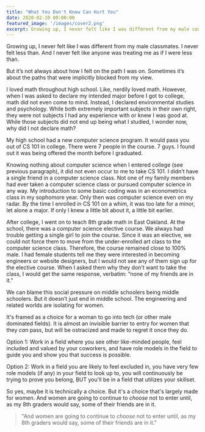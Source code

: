 ```yaml
---
title: "What You Don't Know Can Hurt You"
date: 2020-02-10 00:00:00
featured_image: '/images/cover2.png'
excerpt: Growing up, I never felt like I was different from my male counterparts. I never felt less than. And I never felt like anyone was treating me as if I were less than. But it’s not just about how I felt on the path I was on. It’s also about the paths that were implicitly blocked from my view... 
---
```


<!-- ![](/images/equity.png) -->

Growing up, I never felt like I was different from my male classmates. I never felt less than. And I never felt like anyone was treating me as if I were less than. 

But it’s not always about how I felt on the path I was on. Sometimes it’s about the paths that were implicitly blocked from my view.

I loved math throughout high school. Like, nerdily loved math. However, when I was asked to declare my intended major before I got to college, math did not even come to mind. Instead, I declared environmental studies and psychology. While both extremely important subjects in their own right, they were not subjects I had any experience with or knew I was good at. While those subjects did not end up being what I studied, I wonder now, why did I not declare math?

 My high school had a new computer science program. It would pass you out of CS 101 in college. There were 7 people in the course. 7 guys. I found out it was being offered the month before I graduated. 

Knowing nothing about computer science when I entered college (see previous paragraph), it did not even occur to me to take CS 101. I didn’t have a single friend in a computer science class. Not one of my family members had ever taken a computer science class or pursued computer science in any way. My introduction to some basic coding was in an econometrics class in my sophomore year. Only then was computer science even on my radar. By the time I enrolled in CS 101 on a whim, it was too late for a minor, let alone a major. If only I knew a little bit about it, a little bit earlier. 

After college, I went on to teach 8th grade math in East Oakland. At the school, there was a computer science elective course. We always had trouble getting a single girl to join the course. Since it was an elective, we could not force them to move from the under-enrolled art class to the computer science class. Therefore, the course remained close to 100% male. I had female students tell me they were interested in becoming engineers or website designers, but I would not see any of them sign up for the elective course. When I asked them why they don’t want to take the class, I would get the same response, verbatim: “none of my friends are in it.”

We can blame this social pressure on middle schoolers being middle schoolers. But it doesn’t just end in middle school. The engineering and related worlds are isolating for women. 

It's framed as a choice for a woman to go into tech (or other male dominated fields). 
It is almost an invisible barrier to entry for women that they *can* pass, but will be ostracized and made to regret it once they do.

Option 1: Work in a field where you see other like-minded people, feel included and valued by your coworkers, and have role models in the field to guide you and show you that success is possible.

Option 2: Work in a field you are likely to feel excluded in, you have very few role models (if any) in your field to look up to, you will continuously be trying to prove you belong, BUT you'll be in a field that utilizes your skillset.


So yes, maybe it is technically a choice. But it's a choice that's largely made for women. And women are going to continue to *choose* not to enter until, as my 8th graders would say, some of their friends are in it.

> "And women are going to continue to *choose* not to enter until, as my 8th graders would say, some of their friends are in it."

<!-- This page is a demo that shows everything you can do inside portfolio and blog posts.

We've included everything you need to create engaging posts about your work, and show off your case studies in a beautiful way.

**Obviously,** we’ve styled up *all the basic* text formatting options [available in markdown](https://github.com/adam-p/markdown-here/wiki/Markdown-Cheatsheet).

You can create lists:

* Simple bulleted lists
* Like this one
* Are cool

And:

1. Numbered lists
2. Like this other one
3. Are great too

You can also add blockquotes, which are shown at a larger width to help break up the layout and draw attention to key parts of your content: -->


<!-- The theme also supports markdown tables:

| Item                 | Author        | Supports tables? | Price |
|----------------------|---------------|------------------|-------|
| Duet Jekyll Theme    | Jekyll Themes | Yes              | $49   |
| Index Jekyll Theme   | Jekyll Themes | Yes              | $49   |
| Journal Jekyll Theme | Jekyll Themes | Yes              | $49   |

And footnotes[^1], which link to explanations[^2] at the bottom of the page[^3].

[^1]: Beautiful modern, minimal theme design.
[^2]: Powerful features to show off your work.
[^3]: Maintained and supported by the theme developer.

You can throw in some horizontal rules too:

---

### Image galleries

Here's a really neat custom feature we added – galleries:

<div class="gallery" data-columns="3">
	<img src="/images/demo/demo-portrait.jpg">
	<img src="/images/demo/demo-landscape.jpg">
	<img src="/images/demo/demo-square.jpg">
	<img src="/images/demo/demo-landscape-2.jpg">
</div>

Inspired by the Galleries feature from WordPress, we've made it easy to create grid layouts for your images. Just use a bit of simple HTML in your post to create a masonry grid image layout:

```html
<div class="gallery" data-columns="3">
    <img src="/images/demo/demo-portrait.jpg">
    <img src="/images/demo/demo-landscape.jpg">
    <img src="/images/demo/demo-square.jpg">
    <img src="/images/demo/demo-landscape-2.jpg">
</div>
```

*See what we did there? Code and syntax highlighting is built-in too!*

Change the number inside the 'columns' setting to create different types of gallery for all kinds of purposes. You can even click on each image to seamlessly enlarge it on the page.

---

### Image carousels

Here's another gallery with only one column, which creates a carousel slide-show instead.

A nice little feature: the carousel only advances when it is in view, so your visitors won't scroll down to find it half way through your images.

<div class="gallery" data-columns="1">
	<img src="/images/demo/demo-landscape.jpg">
	<img src="/images/demo/demo-landscape-2.jpg">
</div>

### What about videos?

Videos are an awesome way to show off your work in a more engaging and personal way, and we’ve made sure they work great on our themes. Just paste an embed code from YouTube or Vimeo, and the theme makes sure it displays perfectly:

<iframe src="https://player.vimeo.com/video/203710832" width="640" height="288" frameborder="0" webkitallowfullscreen mozallowfullscreen allowfullscreen></iframe>

---

## Pretty cool, huh?

We've packed this theme with powerful features to show off your work. Why not put them to use on your new portfolio?

<a href="https://jekyllthemes.io/theme/journal-personal-jekyll-theme" class="button button--large">Get This Theme</a> -->